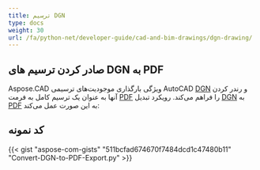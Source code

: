 ```yaml
---
title: ترسیم DGN
type: docs
weight: 30
url: /fa/python-net/developer-guide/cad-and-bim-drawings/dgn-drawing/
---
```


## **صادر کردن ترسیم های DGN به PDF**

Aspose.CAD ویژگی بارگذاری موجودیت‌های ترسیمی AutoCAD [DGN](https://docs.fileformat.com/cad/dgn/) و رندر کردن آنها به عنوان یک ترسیم کامل به فرمت [PDF](https://docs.fileformat.com/pdf/) را فراهم می‌کند. رویکرد تبدیل [DGN](https://docs.fileformat.com/cad/dgn/) به [PDF](https://docs.fileformat.com/pdf/) به این صورت عمل می‌کند:

## کد نمونه

{{< gist "aspose-com-gists" "511bcfad674670f7484dcd1c47480b11" "Convert-DGN-to-PDF-Export.py" >}}
